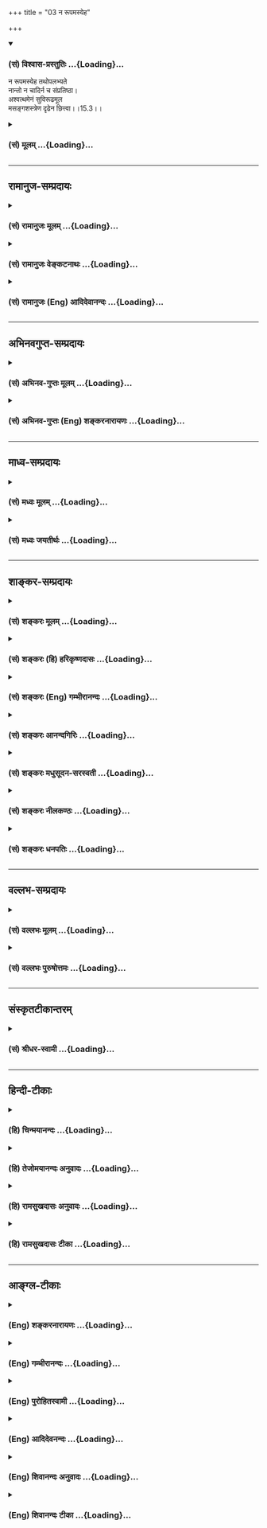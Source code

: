 +++
title = "03 न रूपमस्येह"

+++
<div class="js_include" newlevelforh1="3" title="(सं) विश्वास-प्रस्तुतिः" unfilled url="/purANam/mahAbhAratam/06-bhIShma-parva/02-bhagavad-gItA-parva/saMskRtam/vishvAsa-prastutiH/15_puruShottama-yogaH/03_na_rUpamasyeha.md">
<details open><summary><h3>(सं) विश्वास-प्रस्तुतिः ...{Loading}...</h3></summary>

न रूपमस्येह तथोपलभ्यते  
नान्तो न चादिर्न च संप्रतिष्ठा।  
अश्वत्थमेनं सुविरूढमूल  
मसङ्गशस्त्रेण दृढेन छित्त्वा।।15.3।।
</details>
</div>
<div class="js_include collapsed" newlevelforh1="3" title="(सं) मूलम्" unfilled url="/purANam/mahAbhAratam/06-bhIShma-parva/02-bhagavad-gItA-parva/saMskRtam/mUlam/15_puruShottama-yogaH/03_na_rUpamasyeha.md">
<details><summary><h3>(सं) मूलम् ...{Loading}...</h3></summary>

न रूपमस्येह तथोपलभ्यते  
नान्तो न चादिर्न च संप्रतिष्ठा।  
अश्वत्थमेनं सुविरूढमूल  
मसङ्गशस्त्रेण दृढेन छित्त्वा।।15.3।।
</details>
</div>


_________________
## रामानुज-सम्प्रदायः
<div class="js_include collapsed" newlevelforh1="3" title="(सं) रामानुजः मूलम्" unfilled url="/purANam/mahAbhAratam/06-bhIShma-parva/02-bhagavad-gItA-parva/saMskRtam/rAmAnujaH/mUlam/15_puruShottama-yogaH/03_na_rUpamasyeha.md">
<details><summary><h3>(सं) रामानुजः मूलम् ...{Loading}...</h3></summary>

।।15.3।।**अस्य** वृक्षस्य चतुर्मुखादित्वेन ऊर्ध्वमूलत्वं
तत्संतानपरम्परया मनुष्याग्रत्वेन अधःशाखत्वं मनुष्यत्वे कृतैः कर्ममिः
मूलभूतैः पुनः अपि अधः च ऊर्ध्वं च प्रसृतशाखत्वम् इति यथा इदं **रूपं**
निर्दिष्टं **न तथा,संसारिभिः** उपलभ्यते।**मनुष्यः अहं देवदत्तस्य पुत्रो
यज्ञदत्तस्य पिता तदनुरूपपरिग्रहः च इति एतावन्मात्रम् उपलभ्यते। तथा अस्य
वृक्षस्य** अन्तो **विनाशः अपि गुणमयभोगेषु असङ्गकृतः इति न उपलभ्यते तथा
अस्य गुणसङ्ग एव आदिः इति न उपलभ्यते। तस्य** प्रतिष्ठा च **अनात्मनि
आत्माभिमानरूपम् अज्ञानम् इति** न **उपलभ्यतेप्रतितिष्ठति अस्मिन् एव इति
हि अज्ञानम् एव अस्य प्रतिष्ठा।**एनम् **उक्तप्रकारं** सुविरूढमूलं
**सुष्ठु विविधं रूढमूलम्** अश्वत्थं **सम्यग्ज्ञानमूलेन** दृढेन
**गुणमयभोगासङ्गाख्येन** शस्त्रेण छित्त्वा ततः **विषयासङ्गाद् हेतोः** तत्
पदं परिमार्गितव्यम् **अन्वेषणीयाम्** यस्मिन् गता भूयः **न
निवर्तन्ते। कथम् अनादिकालप्रवृत्तो गुणमयभोगसङ्गः तन्मूलं च विपरीतज्ञानं
निवर्तते इति अत्र आह --,अज्ञानादिनिवृत्तये** तम् एव च आद्यं **कृत्स्नस्य
आदिभूतम्। मयाध्यक्षेण प्रकृतिः सूयते सचराचरम्। (गीता 9।10)अहं सर्वस्य
प्रभवो मत्तः सर्वं प्रवर्तते।। (गीता 10।8)मत्तः परतरं नान्यत्किञ्चिदस्ति
धनञ्जय। (गीता 7।7) इत्यादिषु उक्तम् आद्यं पुरुषम् एव शरणं** प्रपद्ये तम्
एव **शरणं प्रपद्येत।** यतः **यस्मात् कृत्स्नस्य स्रष्टुः इयं
गुणमयभोगसङ्ग**प्रवृत्तिः पुराणी **पुरातनी** प्रसृता। **उक्तं हि मया एव
पूर्वम् एतत् -- दैवी ह्येषा गुणमयी मम माया दुरत्यया। मामेव ये
प्रपद्यन्ते मायामेतां तरन्ति ते।। (गीता 7।14) इति। प्रपद्य इयतः
प्रवृत्तिः इति वा पाठः। तम् एव च आद्यं पुरुषं प्रपद्य शरणमुपगम्य इयतः
अज्ञाननिवृत्त्यादेःकृत्स्नस्य एतस्य साधनभूता प्रवृत्तिः पुराणी पुरातनी
प्रसृता। पुरातनानां मुमुक्षूणां प्रवृत्तिः पुराणी पुरातना हि मुमुक्षवो
माम् एव शरणम् उपगम्य निर्मुक्तबन्धाः संजाता इत्यर्थः।**

</details>
</div>
<div class="js_include collapsed" newlevelforh1="3" title="(सं) रामानुजः वेङ्कटनाथः" unfilled url="/purANam/mahAbhAratam/06-bhIShma-parva/02-bhagavad-gItA-parva/saMskRtam/rAmAnujaH/venkaTanAthaH/15_puruShottama-yogaH/03_na_rUpamasyeha.md">
<details><summary><h3>(सं) रामानुजः वेङ्कटनाथः ...{Loading}...</h3></summary>

  
  
।।15.3।। ननु सर्वप्रत्यक्षसम्मतेऽस्मिन् संसारेयस्तं वेद इति
कस्यचित्तद्वेदनेन प्रशंसनमयुक्तमित्यत्रोच्यतेन रूपमस्येति। नात्र
रूपानुपलम्भवचनस्य रूपाभावे तात्पर्यं; निर्दिष्टरूपविरोधादित्यभिप्रायेणाह
-- अस्य वृक्षस्येति। सर्वेषां संसारोपलम्भे सत्यपि प्रकृताकारेण नोपलम्भ
इति तथाशब्दाभिप्रेतं विवृणोति -- चतुर्मुखादित्वेनेत्यादिना। संसारिभिरिति
-- अपवर्गोपयुक्तज्ञानरहितैरिति भावः। संसारिष्वेव यस्तथा वेद; स
मुक्तप्राय इति वा। कूटस्थपितृपुत्रादिरूपेण लोकेऽपि मूलशाखापल्लवादिकं
दृश्यत इत्यत्राह -- मनुष्योऽहमिति। तेषां हेयस्यापि
संसारस्योपादानोपयुक्तं ज्ञानमस्ति न तु हानार्थमिति भावः। नान्तः
इत्यादावपि तथाशब्दस्यानुषङ्गमाह -- तथाऽस्येति।
समभिव्याहृतासङ्गशस्त्रच्छेद्यत्वानुगुणमन्तशब्दार्थमाहविनाश इति।
आत्यन्तिकप्रलय इहासङ्गनिष्पादितान्तशब्देन विवक्षितः तस्य च स्वरूपतः
कारणतश्चानुपलम्भः नित्यप्रलयमात्रं हि संसारिभिर्दृश्यत इत्यभिप्रायेणाह
-- गुणमयभोगेष्वसङ्गकृत इति। भोगशब्दोऽत्र भोग्यपरः।
प्रमाणसिद्धस्यान्तस्यादेः प्रतिष्ठायाश्च
स्वरूपनिषेधभ्रमव्युदासायउपलभ्यते इतिपदमनुषञ्जितम्।
गर्भादिरूपस्यावान्तरादेरुपलम्भात्प्रधानभूत आदिरिह विवक्षित इत्याह --
गुणसङ्ग एवेति। अत्र प्रतिष्ठाशब्देन परोक्तं परमात्माभिधानमयुक्तं;
निस्सङ्गानां सङ्गविषयस्य
तस्यासङ्गशस्त्रच्छेद्यवृक्षप्रतिष्ठात्वनिर्देशानौचित्यात् अत आदिभूतस्य
सङ्गस्यापि निदानं क्षेत्रादिस्थानीयमज्ञानमिह अर्थौचित्यात्प्रतिष्ठोच्यत
इत्याह -- अनात्मन्यात्माभिमानरूपमिति। एतेन सम्प्रतिष्ठा मध्यमिति
व्याख्याऽपि निरस्ता। अज्ञाने कथं प्रतिष्ठाशब्दवृत्तिः इत्यत्राह --
प्रतितिष्ठतीति। अयं भावः -- मूलस्थितिभूमिः वृक्षस्य प्रतिष्ठा कर्म च
संसारवृक्षस्य मूलत्वेनोक्तम् तच्चअविद्यासञ्चितं कर्म \[वि.पु.2।13।70\]
इति वचनादज्ञाने स्थितं; तदधीनत्वात्तदनुष्ठानस्य; ममकारस्यापि
कर्महेतोरहङ्कार एव कन्द इति स इह संसारवृक्षप्रतिष्ठेति।  
  
एनम् इति सङ्गास्पदप्रकृतिवैचित्र्यपरामर्श इत्याह -- उक्तप्रकारमिति।
सुष्ठुत्वं दृढनिरूढवासनत्वेनान्यैः छेत्तुमशक्यत्वम्। विविधत्वं
प्रायश्चित्तादिभिरेकैकस्य कर्माख्यमूलस्य च्छेदेऽप्यनादिकालं
मनोवाक्कायैर्बुद्धिपूर्वकमबुद्धिपूर्वकं च
विधिनिषेधविषयविचित्रकर्मणामनन्तप्रकारसम्भृतत्वम्। असङ्गोऽपि
कदाचित्तादात्विकव्याध्यादिक्लेशादपि भवति स तु न दृढः
अतःसम्यग्ज्ञानमूलेनेत्युक्तम्। विषयत्यागदशायामिव
आत्मान्वेषणदशायामप्यसङ्गोऽनुवर्तनीय इति ज्ञापनायततश्शब्दः। अत एवततः परम्
इति परशब्दाध्याहारेण व्याख्यान्तरमयुक्तमित्यभिप्रायेणाह -- ततो
विषयासङ्गाद्धेतोरिति। आत्मानमन्विच्छेत् \[जा.उ.6\] इत्यादिसूचनायाह --
अन्वेषणीयमिति। छन्दोनुरोधाय च्छान्दसंनिवर्तन्ति इति
परस्मैपदमित्यभिप्रायेण स्वयमात्मनेपदं प्रायुङ्क्त।

</details>
</div>
<div class="js_include collapsed" newlevelforh1="3" title="(सं) रामानुजः (Eng) आदिदेवानन्दः" unfilled url="/purANam/mahAbhAratam/06-bhIShma-parva/02-bhagavad-gItA-parva/saMskRtam/rAmAnujaH/english/AdidevAnandaH/15_puruShottama-yogaH/03_na_rUpamasyeha.md">
<details><summary><h3>(सं) रामानुजः (Eng) आदिदेवानन्दः ...{Loading}...</h3></summary>

15.3 - 15.4 The form of this tree, having its origin above, i.e., in the
four-faced Brahma and branches below in the sense that man forms the
crest through continual lineage therefrom, and also having its branches
extended above and below by actions done in the human state and forming
secondary roots - that form of the tree is not understood by people
immersed in Samsara. Only this much is perceived: 'I am a man, the son
of Devadatta, the father of Yajnadatta; I have property appropriate to
these conditions'. Likewise, it is not understood that its destruction
can be brought about by detachment from enjoyments which are based on
Gunas. Similarly it is not perceived that attachment to the Gunas alone
is the beginning of this (tree). Again, it is not perceived that the
basis of this tree is founded on ignorance which is the misconception of
self as non-self. Ignorance alone is the basis of this tree, since in it
alone the tree is fixed. This Asvattha, described above, firm-rooted,
i.e., the roots of which are firm and manifold, is to be cut off by the
strong axe of detachment, namely, detachment from the sense objects
composed of the three Gunas. This can be forged through perfect
knowledge. As one gains detachment from sense-objects, one should seek
and find out the goal from which nobody ever returns. How does this
attachment to sense-objects, which consists of the Gunas and erroneous
knowledge forming its cause, cease to exist; Sri Krsna now answers: One
should seek 'refuge (Prapadyet) in the Primal Person' alone in order to
overcome this ignorance. One should seek refuge (Prapadyeta) in Him who
is primal, namely, the beginning of all entities, as stated in the
following text: 'With Me as the Lord, the Prakrti gives birth to all
that which moves, and that which does not move' (9.10), 'I am the origin
of all; from Me proceed everything' (10.8), and 'There is nothing higher
than Me, O Arjuna' (7.7). From Me, the creator of everything, has
streamed forth this ancient activity, continuing from time immermorial,
of attachment to sense-objects consisting of Gunas. This has been
declared already by Me: 'For this divine Maya of Mine consisting of the
Gunas is hard to break through. But those who take refuge in me alone
shall pass beyond this Maya' (7.14). Or a variant of this stanza is
'prapadya iyatah pravrttih' (in place of 'prapadyet yatah pravrittih').
This gives the sense that this discipline of taking refuge in the
Supreme Person for dispelling of ignorance has continued from a distant
past. The tendencies of ancient persons seeking liberation are also
ancient. The purport is this: The ancient liberation-seekers, taking
refuge in Me alone, were released from bondage. \[This can be taken to
mean that Prapatti or taking refuge in the Lord had originated in the
Bhakti tradition of the Sri-Vaisnavites from ancient sages i.e., from
the Alvars who preceded Ramanuja by several centuries. It is not a
creation of Ramanuja\].

</details>
</div>


_________________
## अभिनवगुप्त-सम्प्रदायः
<div class="js_include collapsed" newlevelforh1="3" title="(सं) अभिनव-गुप्तः मूलम्" unfilled url="/purANam/mahAbhAratam/06-bhIShma-parva/02-bhagavad-gItA-parva/saMskRtam/abhinava-guptaH/mUlam/15_puruShottama-yogaH/03_na_rUpamasyeha.md">
<details><summary><h3>(सं) अभिनव-गुप्तः मूलम् ...{Loading}...</h3></summary>

।।15.3 -- 15.5।। न रूपमित्यादि अव्ययं तदित्यन्तम्। तं छित्त्वेति।
विशेष्ये क्रियाऽभिधीयमाना सामर्थ्यादत्र विशेषणपदमुपादत्ते दण्डी
प्रैष्याननुब्रूयात् इति विधिवत्। तेन अधोरूढानि मूलानि अस्य छिन्द्यादिति।
तत् पदं प्रशान्तम् अव्ययं पदं तदेव।

</details>
</div>
<div class="js_include collapsed" newlevelforh1="3" title="(सं) अभिनव-गुप्तः (Eng) शङ्करनारायणः" unfilled url="/purANam/mahAbhAratam/06-bhIShma-parva/02-bhagavad-gItA-parva/saMskRtam/abhinava-guptaH/english/shankaranArAyaNaH/15_puruShottama-yogaH/03_na_rUpamasyeha.md">
<details><summary><h3>(सं) अभिनव-गुप्तः (Eng) शङ्करनारायणः ...{Loading}...</h3></summary>

15.3 See Comment under 15.5

</details>
</div>


_________________
## माध्व-सम्प्रदायः
<div class="js_include collapsed" newlevelforh1="3" title="(सं) मध्वः मूलम्" unfilled url="/purANam/mahAbhAratam/06-bhIShma-parva/02-bhagavad-gItA-parva/saMskRtam/madhvaH/mUlam/15_puruShottama-yogaH/03_na_rUpamasyeha.md">
<details><summary><h3>(सं) मध्वः मूलम् ...{Loading}...</h3></summary>

।।15.3।। यथास्थितस्तथा नोपलभ्यते। अन्तादिर्विष्णुः। त्वमादिरन्तो जगतोऽस्य
मध्यम् इति भागवते। अनाद्यन्तं परं ब्रह्म न देवा नर्षयो विदुः इति च
मोक्षधर्मे। असङ्गशस्त्रेण सङ्गराहित्यसहितेन ज्ञानेन। ज्ञानासिनोपासनया
शितेन \[11।28।17\] इति भागवते। छेदश्च विमर्श एव। ततश्च तस्यैवाबन्धकं
भवति। तथा हि मूलस्थं ब्रह्म प्रतीयते। तच्चोक्तं तच्छ्रुतावेव -- विमर्शो
ह्यस्य छेदः स तन्न बध्नाति बध्नाति चान्यान् \[ \] इति।

</details>
</div>
<div class="js_include collapsed" newlevelforh1="3" title="(सं) मध्वः जयतीर्थः" unfilled url="/purANam/mahAbhAratam/06-bhIShma-parva/02-bhagavad-gItA-parva/saMskRtam/madhvaH/jayatIrthaH/15_puruShottama-yogaH/03_na_rUpamasyeha.md">
<details><summary><h3>(सं) मध्वः जयतीर्थः ...{Loading}...</h3></summary>

।।15.3।। अस्य रूपं नोपलभ्यत इत्युक्ते प्रमाणबाधः; अत उक्तम् -- **तथे**ति।
तत्सापेक्षमित्यतः पूरयति -- **यथे**ति। विकारित्वादिनेत्यर्थः। जगतो
देशकालाभ्यां परिच्छेदस्योपलभ्यमानत्वान्नान्त इत्याद्युक्तमयुक्तमित्यत आह
-- **अन्तादिरि**ति। संहर्तृत्वादेरिति शेषः। अत्र सम्मतिमाह --
**त्वमि**ति। मध्यं स्थितेः कर्ता। तस्यानुपलभ्यमानत्वे प्रमाणमाह --
**अनादी**ति। आद्यन्तरहितम्। असङ्ग एव शस्त्रमिति व्याख्यानमसदिति भावेनाह
-- **असङ्गे**ति। असङ्गः सङ्गराहित्यं तेन सहितं ज्ञानमसङ्गशस्त्रम्।
दध्योदनादिवत्। वृत्तौ साहित्यस्यान्तर्भावादप्रयोग इति,भावः। प्रतीतार्थः
कुतो न इत्यतो ज्ञानस्यैव तत्र कारणत्वोक्तेरित्याह --
**ज्ञाने**ति। छित्त्वा इत्यस्यसबीजमुद्धृत्य इति (शं.) व्याख्यानमसदिति
भावेनाह -- **छेदश्चे**ति। चस्त्वर्थः विमर्शो विवेकः।
व्याख्यानान्तरपरित्यागेनैवं व्याख्याने को हेतुः इत्यत आह --
**ततश्चे**ति। यतो विमर्श एव प्रकृत्यादेर्विश्वस्य छेदो न सर्वथोद्धारणम्।
तत एव तस्यैकस्यैवेदमबन्धकं भवतीति युज्यते। अन्यथैकेन छेदे कृते
सर्वमुक्तिः स्यादिति भावः। इतश्चायमेव छेद इत्याह -- **तथा ही**ति। अत्र
ह्यश्वत्थमेनं छित्त्वाततः परं तत्परिमार्गितव्यं \[15।4\] इति
विश्वच्छेदस्य ब्रह्मप्रतीतावुपायत्वमुच्यते। तथाहि। विश्वस्य
कार्यत्वादिना विमर्शे सति कार्यस्य कारणापेक्षत्वात्
चेतनानधिष्ठितादुपादानादुत्पत्त्यसम्भवात्परतन्त्राणां
मुख्यतोऽधिष्ठातृत्वायोगान्मूलस्थमुपादानकारणाधिष्ठातृ ब्रह्म प्रतीयते न
विश्वविनाशे। अतो योग्यतावशाद्विमर्श एव च्छेदो न विनाश इति गम्यत
इत्यर्थः। विश्वमिथ्यात्वज्ञानमेव च्छेद इति चेत्; न अस्य
मिथ्याज्ञानत्वात् श्रुतिसंवादाच्चैवमेवेत्याह -- **तच्चे**ति। तं वै
प्रपद्ये यं वै प्रपद्ये इति तच्छुतावेव अतस्तं छेदकमेव।

</details>
</div>


_________________
## शाङ्कर-सम्प्रदायः
<div class="js_include collapsed" newlevelforh1="3" title="(सं) शङ्करः मूलम्" unfilled url="/purANam/mahAbhAratam/06-bhIShma-parva/02-bhagavad-gItA-parva/saMskRtam/shankaraH/mUlam/15_puruShottama-yogaH/03_na_rUpamasyeha.md">
<details><summary><h3>(सं) शङ्करः मूलम् ...{Loading}...</h3></summary>

।।15.3।। --,न रूपम् **अस्य इह** यथा उपवर्णितं **तथा** नैव **उपलभ्यते;**
स्वप्नमरीच्युदकमायागन्धर्वनगरसमत्वात् दृष्टनष्टस्वरूपो हि स इति अत एव
**न अन्तः** न पर्यन्तः निष्ठा परसमाप्तिर्वा विद्यते। तथा **न च आदिः;**
इतः आरभ्य अयं प्रवृत्तः इति न केनचित् गम्यते। **न च संप्रतिष्ठा**
स्थितिः मध्यम् अस्य न केनचित् उपलभ्यते। **अश्वत्थम् एनं** यथोक्तं
**सुविरूढमूलं** सुष्ठु विरूढानि विरोहं गतानि सुदृढानि मूलानि यस्य तम्
एनं सुविरूढमूलम्; **असङ्गशस्त्रे**ण असङ्गः पुत्रवित्तलोकैषणादिभ्यः
व्युत्थानं तेन असङ्गशस्त्रेण **दृढेन** परमात्माभिमुख्यनिश्चयदृढीकृतेन
पुनः पुनः विवेकाभ्यासाश्मनिशितेन **च्छित्वा** संसारवृक्षं सबीजम्
उद्धृत्य।।

</details>
</div>
<div class="js_include collapsed" newlevelforh1="3" title="(सं) शङ्करः (हि) हरिकृष्णदासः" unfilled url="/purANam/mahAbhAratam/06-bhIShma-parva/02-bhagavad-gItA-parva/saMskRtam/shankaraH/hindI/harikRShNadAsaH/15_puruShottama-yogaH/03_na_rUpamasyeha.md">
<details><summary><h3>(सं) शङ्करः (हि) हरिकृष्णदासः ...{Loading}...</h3></summary>

।।15.3।। यह जो वर्णन किया हुआ संसारवृक्ष है --, इसका स्वरूप जैसा यहाँ
वर्णन किया गया है; वैसा उपलब्ध नहीं होता क्योंकि यह स्वप्नकी वस्तु;
मृगतृष्णाके जल और मायारचित गन्धर्वनगरके समान होनेसे; देखतेदेखते नष्ट
होनेवाला है। इसी कारण इसका अन्त अर्थात् अन्तिमावस्थाअवसान या समाप्ति भी
नहीं है। तथा इसका आदि भी नहीं है; अर्थात् यहाँसे आरम्भ होकर यह संसार चला
है; ऐसा किसीसे नहीं जाना जा सकता और इसकी संप्रतिष्ठास्थिति भी नहीं है
यानी आदि और अन्तके बीचकी अवस्था भी किसीको उपलब्ध नहीं होती। इस उपर्युक्त
सुविरूढमूल यानी जिसकी मूलें -- जड़ें अत्यन्त दृढ़ हो गयी हैं -- भली
प्रकार संगठित हो चुकी हैं; ऐसे संसाररूप अश्वत्थको; असङ्गशस्त्रसे छेदन
करके यानी पुत्रैषणा; वित्तैषणा और लोकैषणादिसे उपराम हो जाना ही असङ्ग है;
ऐसे असङ्गशस्त्रसे जो कि परमात्माके सम्मुख होनारूप निश्चयसे दृढ़ किया हुआ
है और बारंबार विवेकाभ्यासरूप पत्थरपर घिसकर पैना किया हुआ है; इस
संसारवृक्षको बीजसहित उखाड़कर।

</details>
</div>
<div class="js_include collapsed" newlevelforh1="3" title="(सं) शङ्करः (Eng) गम्भीरानन्दः" unfilled url="/purANam/mahAbhAratam/06-bhIShma-parva/02-bhagavad-gItA-parva/saMskRtam/shankaraH/english/gambhIrAnandaH/15_puruShottama-yogaH/03_na_rUpamasyeha.md">
<details><summary><h3>(सं) शङ्करः (Eng) गम्भीरानन्दः ...{Loading}...</h3></summary>

15.3 But, asya, its-of this Tree of the World which has been described;
rupam, form, as it has been presented; na, is not at all; upalabhyate,
perceived; iha, here; tatha, in that way. For, being like a dream, water
in a mirage, jugglery, an imaginary city seen in the sky, it is by
nature destroyed no sooner than it is seen. Therefore, na, there exists
neither; its antah, end, limit, termination; so also, neither; its
beginning. It is not comprehended by anyone that it comes into existence
beginning from any definite point. Its sampratistha, continuance, the
middle state, too, is not perceived by anyone. Chittva, after felling,
uprooting, together with its seeds; enam, this, above described;
asvattham, Peepul, the Tree of the World; suvirudha-mulam, whose roots
(mula) are well (su) developed (virudham); drdhena, with the
strong-hardened by a resolute mind directed towards the supreme Self,
and sharpened on the stone of repeated practice of discrimination;
asanga-sastrena, sword of detachment-detachment means turn ing away from
the desire for progeny, wealth and the worlds; with that sword of
detachment-.

</details>
</div>
<div class="js_include collapsed" newlevelforh1="3" title="(सं) शङ्करः आनन्दगिरिः" unfilled url="/purANam/mahAbhAratam/06-bhIShma-parva/02-bhagavad-gItA-parva/saMskRtam/shankaraH/AnandagiriH/15_puruShottama-yogaH/03_na_rUpamasyeha.md">
<details><summary><h3>(सं) शङ्करः आनन्दगिरिः ...{Loading}...</h3></summary>

।।15.3।। पुनःपुना रागादीना प्रवृत्तत्वेनानादित्वान्न संसारवृक्षः
स्वयमुच्छिद्यते न चोच्छेत्तुं शक्यते केनापीत्याशङ्क्याह --
**यस्त्विति।** यथा पूर्वं वर्णितं यथा च लोके प्रसिद्धं तथास्य रूपमिह
शास्त्रादनुमीयते तथाचास्य ज्ञानापनोद्यत्वं युक्तमित्याह -- **यथेति।**
तस्याप्रमितत्वे हेतुमाह -- **स्वप्नेति।** तस्य स्वप्नादिसमत्वे
दृष्टनष्टस्वरूपत्वं हेतुं करोति -- **दृष्टेति।** इत्यमेयतेति शेषः।
तमेवामेयत्वं हेतुं कृत्वावसानमपि तस्य न भातीत्याह -- **अत एवेति।**
ज्ञानं विना भ्रान्तिवासनाकर्मणामन्योन्यनिमित्तत्वान्नावसानमस्तीत्यर्थः।
इदंप्रथमत्वमपि नास्य परिच्छेत्तुं शक्यमित्याह -- **तथेति।**
आद्यन्तवन्मध्यमपि नास्य प्रामाणिकमित्याह -- **मध्यमिति।**
संसारवृक्षस्याश्वत्थशब्दितस्य क्षणभङ्गुरस्य
स्वयमेवोच्छेदसंभवात्तदुच्छेदार्थं न प्रयतितव्यमित्याशङ्क्याह --
**अश्वत्थमिति।** व्युत्थानं वैराग्यपूर्वकं पारिव्राज्यम्। दृढीकृतत्वमेव
विवेकपूर्वकत्वेन स्फुटयति -- **पुनःपुनरिति।**

</details>
</div>
<div class="js_include collapsed" newlevelforh1="3" title="(सं) शङ्करः मधुसूदन-सरस्वती" unfilled url="/purANam/mahAbhAratam/06-bhIShma-parva/02-bhagavad-gItA-parva/saMskRtam/shankaraH/madhusUdana-sarasvatI/15_puruShottama-yogaH/03_na_rUpamasyeha.md">
<details><summary><h3>(सं) शङ्करः मधुसूदन-सरस्वती ...{Loading}...</h3></summary>

।।15.3।। न रूपमिति। यस्त्वयं संसारवृक्षो वर्णित इह संसारे स्थितैः
प्राणिभिरस्य संसारवृक्षस्य यथावर्णितमूर्ध्वमूलत्वादि तथा तेन प्रकारेण
रूपं नोपलभ्यते स्वप्नमरीच्युदकमायागन्धर्वनगरवन्मृषात्वेन
दृष्टनष्टस्वरूपत्वात्तस्य। अतएव तस्यान्तोऽवसानं नोपलभ्यते एतावता कालेन
समाप्तिं गमिष्यतीत्यपर्यन्तत्वात्। न चास्यादिरुपलभ्यते इत आरभ्य प्रवृत्त
इत्यनादित्वात्। नच संप्रतिष्ठा स्थितिर्मध्यस्योपलभ्यते
आद्यन्तप्रतियोगिकत्वात्तस्य। यस्मादेवंभूतोऽयं संसारवृक्षो दुरुच्छेदः
सर्वानर्थकरश्च तस्मादनाद्यज्ञानेन सुविरूढमूलमत्यन्तबद्धमूलं
प्रागुक्तमश्वत्थमेनमसङ्गशस्त्रेण सङ्गः स्पृहा असङ्गः सङ्गविरोधि वैराग्यं
पुत्रवित्तलोकैषणात्यागरूपं तदेव शस्त्रं रागद्वेषमयसंसारविरोधित्वात्
तेनासङ्गशस्त्रेण दृढेन परमात्माज्ञानौत्सुक्यदृढीकृतेन पुनः
पुनर्विवेकाभ्यासनिशितेन छित्त्वा समूलमुद्धृत्य वैराग्यशमदमादिसंपत्त्या
सर्वकर्मसंन्यासं कृत्वेत्येतत्।

</details>
</div>
<div class="js_include collapsed" newlevelforh1="3" title="(सं) शङ्करः नीलकण्ठः" unfilled url="/purANam/mahAbhAratam/06-bhIShma-parva/02-bhagavad-gItA-parva/saMskRtam/shankaraH/nIlakaNThaH/15_puruShottama-yogaH/03_na_rUpamasyeha.md">
<details><summary><h3>(सं) शङ्करः नीलकण्ठः ...{Loading}...</h3></summary>

।।15.3।। ननु श्वोऽपि स्थातुमनर्हश्चाव्ययश्चेत्युक्ते
प्रतिक्षणविनाशिविज्ञानसंतानरूपो वा व्रीह्यादिवत्प्रवाहनित्यो वायं
संसारस्तर्हि दुरुच्छेद्यो वासनानां कर्मणां च
बीजाङ्कुरवदन्योन्यजन्महेतुत्वस्यावर्जनीयत्वादित्याशङ्क्य
सत्त्वासत्त्वाभ्यामनिर्वचनीयोऽयमित्येवं पक्षमाश्रित्य परिहरति -- **न
रूपमिति।** रज्जूरगस्येवास्य रूपं सम्यग्दृशा वीक्ष्यमाणं सन्नोपलभ्यते। इह
जीवत्येव देहे। यथा पूर्वमज्ञानदशायां तथा नोपलभ्यते ज्ञानदशायाम्। तेनास्य
मृषात्वमनुभवैकवेद्यमित्युक्तम्। एतेनानुपलभ्यरूपत्ववचनेन स्वप्रकाशानां
विज्ञानानां रूपवतां बीजादीनां च सादृश्यस्य व्यावृत्तिः। तर्हि
शशविषाणवत्तुच्छ एवायं स्यादित्यत आह -- **नान्तो न चादिरिति।** उपादानस्य
मूलाज्ञानस्याद्यन्तशून्यत्वादयमप्याद्यन्तशून्य इत्यर्थः। तर्हि
आत्मवदपरिहार्यः स्यादित्याशङ्क्याह -- **न च संप्रतिष्ठा।** अस्य
प्रतिष्ठाख्यं लयस्थानं वृक्षस्य भूमिरिव नास्ति। न चायं ब्रह्मणो विकारो
येन तत्रैव लीयेत। न चेष्टापत्तिः ब्रह्मणः कौटस्थ्यभङ्गापत्तेः। किं तर्हि
तुच्छमज्ञानमस्योपादानं तस्मिंश्च ज्ञानेन विनष्टे समूलस्यास्योच्छेदो
भवति। अज्ञानस्य च तुच्छत्वंतुच्छ्येनाभ्वपिहितं यदासीत् इत्यादिश्रुत्या।
तत्कार्यस्य रज्जूरगादेः प्रलये तदनुपलम्भस्यानुभवेन च सिद्धम्। तस्मादस्य
प्रतिष्ठा नोपलभ्यत इति युक्तमेवोक्तम्। तमेनमश्वत्थं वासनानां दार्ढ्यात्
सुविरूढमूलं दृढतरमूलमपि असङ्गशस्त्रेण सङ्गो  
  
देहादितादात्म्यबुद्धिस्तद्वर्जनमसङ्गः स एव शस्त्रं तेन दृढेन परिपक्वेन
छित्त्वा। ततः पदं तत्परिमार्गितव्यमित्युत्तरेणान्वयः। यद्यपि
स्थूलसूक्ष्मयोः संसारयोरसङ्गः सुषुप्तौ स्वयमेव जायते तेन
तन्मूलवासनाभिरप्यात्मनोऽसङ्गोऽनुमीयते तथापि वासनामूलस्याज्ञानस्य
ज्ञानेनानुच्छेदान्नासङ्गधीर्दृढा भवति तस्मान्निर्विकल्पसमाध्यभ्यासेन
कारणशरीरस्याप्यसङ्गः साध्यः। तेन चासङ्गशस्त्रेणास्य छेदो मूलोच्छेदो
लवणोदकवद्रज्जूरगवद्वा प्रविलापनरूपः कर्तव्यः। न तु साङ्ख्यानामिव स्वरूपेण
सतः परिवर्जनमात्रम्।

</details>
</div>
<div class="js_include collapsed" newlevelforh1="3" title="(सं) शङ्करः धनपतिः" unfilled url="/purANam/mahAbhAratam/06-bhIShma-parva/02-bhagavad-gItA-parva/saMskRtam/shankaraH/dhanapatiH/15_puruShottama-yogaH/03_na_rUpamasyeha.md">
<details><summary><h3>(सं) शङ्करः धनपतिः ...{Loading}...</h3></summary>

।।15.3।। को अद्धा वेद क इह प्रवोचत्कृत आजाता कुत इयं विसृष्टिः।
अर्वाग्देवा अस्य विसर्जनेनाथा को वेद यत आबभूव इत्यादिश्रुतिबोधितं
संसारस्यानिर्वचनीयत्वं वदन्नास्य ज्ञानायोद्यतत्वं युक्तमपितुच्छेदायेति
बोधयति -- नेति। अस्य वर्णितस्य संसारवृक्षस्य रुपमिह शास्त्रे यथा र्णितं
तथा नैवोपलभ्यते। इह संसारे स्थितैः प्राणिभिरुधर्वमूलत्वादि यथा वर्णितं
तथा नोपलभ्यत इति वा। दृष्टनष्टस्वरुपत्वेन
स्वप्नमरीच्युदकमायागन्धर्वनगररज्जूरगशुक्तिरुप्यद्विजन्द्रसमत्वात्। एवंच
यथा सत्त्वा सत्त्वाभ्यामनिर्वाच्यत्वात्स्वप्नादिकममेयं तथायं संसारोऽपीति
भावः। अमेयत्वादेवास्य संसारस्यान्तः कदायं समाप्यत इति
परिसमाप्तिर्नोपलभ्यते ज्ञानं विनाऽनन्तत्वात्। तथेत आरभ्यायं प्रवृत्त
इत्यादिरस्य न चोपलभ्यते कैश्चिन्न गम्यते अनादित्वात्। नच संप्रतिष्ठा
संस्थितिः। मध्यमस्य केनचिदुपलभ्यते। आद्यन्तज्ञानाधीनत्वादस्य तस्मादेनं
यथोक्तमश्वत्थं संसारवृक्षं सर्वानर्थकरं सुष्टु विरुढानि विरोहं गतानि
सुदृढानि मूलान्यविद्याकामकर्मवासनारुपाणि यस्य ते
सुविरुढमूलत्वाद्दुरुच्छेदमसङ्गशस्त्रेण सङ्गस्य पुत्रवित्तलोकैषणादिरुपस्य
परित्यागोऽसङ्गः स एव शस्त्रं संसारवृक्षच्छेदनसाधनं तेन दृढेन
परमात्माभिमुख्यनिश्चयदृढीकृतेन पुनः पुनर्निवेकाब्यासशिलापादिततैक्ष्ण्येन
छित्त्वा संसारवृक्षं समलमुत्कृत्य ततः पदं तत्परिमार्गितव्यमन्विष्य
ज्ञातव्यमित्यर्थः। सोऽन्वेष्टव्यः स विजिज्ञासितव्यः इति श्रुतेः। किं
तदिति तत्राह। यस्मिन्पदे परमं पदं तत्परिमार्गितव्यमन्विष्य
ज्ञातव्यमित्यर्थः। सोऽन्वेष्टव्यः स विजज्ञासितव्यः इति श्रुतेः। किं तदिति
तत्राह। यस्मिन्पदे गताः प्रविष्टा भूयः पुनर्न निवर्तन्ते संसाराय
नावर्तन्तेन स पुनरावर्तते न स पुनरावर्तते इति श्रुतेः। तत्कथं
परिमार्गितव्यमित्याकाङ्क्षायामाह -- तमिति। यः यच्छब्देनोक्तस्तमेवादौ
भवमाद्यं पुरुषं पूर्णं प्रपद्ये शरणं कतोस्मीत्येवं तच्छरणतया
परिमार्गितव्यमित्यर्थः। तथाच श्रुतिःयो ब्रह्माणं विदधाति पूर्वं यो वै
वेदांश्च प्रहिणोति तस्मै। तं ह देवमात्मबुद्धिप्रकाशं मुमुक्षुर्वै शरणमहं
प्रपद्ये। परीत्य भूतानि परीत्य लोकान्परीत्य सर्वाः प्रदिशो दिशश्च।
उपस्थाय प्रतमजामृतस्यात्मनात्मानभिसंविवेष इत्याद्या। सर्वे;
भूतेष्वहमस्मि सर्वाणि भूतानि च मयि सन्तीति परिज्ञाय। एवमग्रेऽपि प्रथमजां
वाचं ऋतस्य श्रीविष्णोरात्मानं स्वरुपमभिसंविवेश आश्रितवानित्यर्थः। कोऽसौ
पुरुष इति तत्राह। यतो यस्मान्मायामयस्य संसारवृक्षस्य प्रवृत्तिः प्रसृता
निःसृता ऐन्द्रजालिकादिव मायामयवृक्षप्रवृत्तिः। इतआरभ्य प्रवृत्ता इति तु
वक्तुं न शक्यत इत्याशयेनाह। पुराणी चिरंतनी। यत्तु संसारिणां
मोक्षप्रवृत्तिसिद्धये स्वयमसंसार्यपि भगवान्साक्षात्कर्तव्यं प्राप्यं
चाविद्यातीतमात्मानं स्वस्यापि प्राप्यस्थानत्वेनाऽऽकारेण प्रकटयति
तमेवेति। यतः यत्र अपुराणी नूतनेति तन्नोषादेयम्। मत्तः परतरं
नान्यत्किंचिदस्ति धनंजय। ब्राह्मणो हि प्रतिष्ठाहं -- शाश्वतस्यामृतस्य
च। नान्तो न चादिः इत्यादिभगवद्वचनाननुरुपत्वात्।

</details>
</div>


_________________
## वल्लभ-सम्प्रदायः
<div class="js_include collapsed" newlevelforh1="3" title="(सं) वल्लभः मूलम्" unfilled url="/purANam/mahAbhAratam/06-bhIShma-parva/02-bhagavad-gItA-parva/saMskRtam/vallabhaH/mUlam/15_puruShottama-yogaH/03_na_rUpamasyeha.md">
<details><summary><h3>(सं) वल्लभः मूलम् ...{Loading}...</h3></summary>

।।15.3।। किञ्च न रूपमिति। इह मायामोहितैर्वादिभिरस्य स्वरूपं याथात्म्यं
तथा वेदोक्तप्रकारेण नोपलभ्यतेमायामात्रं तु
कात्स्न्र्येनानभिव्यक्तस्वरूपत्वात्। \[ब्र.सू.3।2।3\] किञ्च नान्तो
निर्णयो न चादिः न च सम्प्रतिष्ठाऽपि। तेनासम्प्रतिष्ठमसत्यं
स्वाज्ञानकल्पितं जगदुच्यते। वक्ष्यति च मायावादिनामासुराणां
लक्षणेअसत्यमप्रतिष्ठं ते जगदाहुरनीश्वरम् \[16।8\] इति। ततो नेदं
जगदसत्यं; किन्त्वेतदुपर्यावरणभूतं जीवकल्पितं
सुवर्णजलवत्कार्यभूतसंसाराख्यं दुष्टांशमेनमभिन्नतया हंसोक्तितः
प्रतीयमानम् अतएव सुतरां विरूढानि मूलानि,जीवकल्पितानि वासनामयानि
दोषरूपाणि यत्र तमसङ्गशस्त्रेण दृढवैराग्यरूपेणाभजनीयतया सक्त्यभावेन
छित्वा पृथक्कृत्य ततःपदमात्मरूपं भगवद्धामभूतमक्षरं ब्रह्म
परिमार्गितव्यमित्यन्तरेणान्वयः। न चेह जीवकृतो जगदुच्छेद एव यथा श्रुतो
वाच्योऽपि शिष्टत्वनिरूपणादिति वाच्यम्; उच्छेदिते दण्डे दण्डी पुरुषो
नेतिवदविरोधात्।

</details>
</div>
<div class="js_include collapsed" newlevelforh1="3" title="(सं) वल्लभः पुरुषोत्तमः" unfilled url="/purANam/mahAbhAratam/06-bhIShma-parva/02-bhagavad-gItA-parva/saMskRtam/vallabhaH/puruShottamaH/15_puruShottama-yogaH/03_na_rUpamasyeha.md">
<details><summary><h3>(सं) वल्लभः पुरुषोत्तमः ...{Loading}...</h3></summary>

  
  
।।15.3।। ननु कथं तैः सृष्टिः इत्यत आह -- न रूपमिति। इहाऽस्मिन् लौकिके
संसारे कर्मासक्तानामस्य तच्छाखारूपत्वे सत्यपि तथाऽलौकिकक्रीडात्मकं रूपं
न लभ्यते। न च अन्तः; क्रीडात्मकेन नित्यत्वात्। न च आदिः;
पुरुषोत्तममूलकत्वेनाऽनादित्वात्। न च पुनः सम्प्रतिष्ठा स्थितिः
तस्माल्लौकिकसंसारात्मकवृक्षं छित्त्वा पुनरलौकिकान्वेषणं कार्यमित्याह --
अश्वत्थमिति। एनं परिदृश्यमानं लौकिकमश्वत्थं नश्वरं सुविरूढमूलं दृढं;
दृढेन निश्चयात्मकेन असङ्गशस्त्रेण
एतन्मध्यपातिदुष्टविषयादिदोषपर्यालोचनसङ्गाभावात्मकेन शस्त्रेणैतच्छेदपटुना
च्छित्त्वा भिन्नं कृत्वा।  
  

</details>
</div>


_________________
## संस्कृतटीकान्तरम्
<div class="js_include collapsed" newlevelforh1="3" title="(सं) श्रीधर-स्वामी" unfilled url="/purANam/mahAbhAratam/06-bhIShma-parva/02-bhagavad-gItA-parva/saMskRtam/shrIdhara-svAmI/15_puruShottama-yogaH/03_na_rUpamasyeha.md">
<details><summary><h3>(सं) श्रीधर-स्वामी ...{Loading}...</h3></summary>

।।15.3।। किंच **-- न रूपमस्येति।** इह संसारे स्थितैः प्राणिभिरस्य
संसारवृक्षस्य तथोर्ध्वमूलत्वादिप्रकारेण रूपं नोपलभ्यते। न चान्तोऽवसानं;
अपर्यन्तत्वात्। न चादिरनादित्वात्। नच संप्रतिष्ठा स्थितिः कथं तिष्ठतीति
न चोपलभ्यते। यस्मादेवंभूतोऽयं संसारवृक्षो दुरुच्छेद्योऽनर्थकरश्च
तस्मादेनं दृढेन वैराग्येण शस्त्रेण छित्त्वा तत्त्वज्ञाने यतेतेत्याह --
अश्वत्थमेनमिति सार्धेन। एनमश्वत्थं सुविरूढमूलमत्यन्तं बद्धमूलं
सन्तमसङ्गः सङ्गराहित्यं अहंममतात्यागस्तेन दृढेन शस्त्रेण सम्यग्विचारेण
छित्त्वा पृथक्कृत्य।

</details>
</div>


_________________
## हिन्दी-टीकाः
<div class="js_include collapsed" newlevelforh1="3" title="(हि) चिन्मयानन्दः" unfilled url="/purANam/mahAbhAratam/06-bhIShma-parva/02-bhagavad-gItA-parva/hindI/chinmayAnandaH/15_puruShottama-yogaH/03_na_rUpamasyeha.md">
<details><summary><h3>(हि) चिन्मयानन्दः ...{Loading}...</h3></summary>

।।15.3।। See Commentary under 15.4

</details>
</div>
<div class="js_include collapsed" newlevelforh1="3" title="(हि) तेजोमयानन्दः अनुवादः" unfilled url="/purANam/mahAbhAratam/06-bhIShma-parva/02-bhagavad-gItA-parva/hindI/tejomayAnandaH/anuvAdaH/15_puruShottama-yogaH/03_na_rUpamasyeha.md">
<details><summary><h3>(हि) तेजोमयानन्दः अनुवादः ...{Loading}...</h3></summary>

।।15.3।। इस (संसार वृक्ष) का स्वरूप जैसा कहा गया है वैसा यहाँ उपलब्ध
नहीं होता है, क्योंकि इसका न आदि है और न अंत और न प्रतिष्ठा ही है। इस
अति दृढ़ मूल वाले अश्वत्थ वृक्ष को दृढ़ असङ्ग शस्त्र से काटकर ...৷৷৷৷।।

</details>
</div>
<div class="js_include collapsed" newlevelforh1="3" title="(हि) रामसुखदासः अनुवादः" unfilled url="/purANam/mahAbhAratam/06-bhIShma-parva/02-bhagavad-gItA-parva/hindI/rAmasukhadAsaH/anuvAdaH/15_puruShottama-yogaH/03_na_rUpamasyeha.md">
<details><summary><h3>(हि) रामसुखदासः अनुवादः ...{Loading}...</h3></summary>

।।15.3।। इस संसारवृक्षका जैसा रूप देखनेमें आता है, वैसा यहाँ (विचार
करनेपर) मिलता नहीं; क्योंकि इसका न तो आदि है, न अन्त है और न स्थिति ही
है। इसलिये इस दृढ़ मूलोंवाले संसाररूप अश्वत्थवृक्षको दृढ़ असङ्गतारूप
शस्त्रके द्वारा काटकर --

</details>
</div>
<div class="js_include collapsed" newlevelforh1="3" title="(हि) रामसुखदासः टीका" unfilled url="/purANam/mahAbhAratam/06-bhIShma-parva/02-bhagavad-gItA-parva/hindI/rAmasukhadAsaH/TIkA/15_puruShottama-yogaH/03_na_rUpamasyeha.md">
<details><summary><h3>(हि) रामसुखदासः टीका ...{Loading}...</h3></summary>

।।15.3।।***व्याख्या --***  **न रूपमस्येह तथोपलभ्यते --** इसी अध्यायके
पहले श्लोकमें संसारवृक्षके विषयमें कहा गया है कि लोग इसको अव्यय
(अविनाशी) कहते हैं और शास्त्रोंमें भी वर्णन आता है कि सकामअनुष्ठान
करनेसे लोकपरलोकमें विशाल भोग प्राप्त होते हैं। ऐसी बातें सुनकर मनुष्यलोक
तथा स्वर्गलोकमें सुख; रमणीयता और स्थायीपन मालूम देता है। इसी कारण
अज्ञानी मनुष्य काम और भोगके परायण होते हैं और इससे बढ़कर कोई सुख नहीं है
-- ऐसा उनका निश्चय हो जाता है (गीता 2। 42 16। 11)। जबतक संसारसे
तादात्म्य; ममता और कामनाका सम्बन्ध है; तबतक ऐसा ही प्रतीत होता है।
परन्तु भगवान् कहते हैं कि विवेकवती बुद्धिसे संसारसे अलग होकर अर्थात्
संसारसे सम्बन्धविच्छेद करके देखनेसे उसका जैसा रूप हमने अभी मान रखा है;
वैसा उपलब्ध नहीं होता अर्थात् यह नाशवान् और दुःखरूप प्रतीत होता
है।**नान्तो न चादिर्न च सम्प्रतिष्ठा --** किसी वस्तुके आदि; मध्य और
अन्तका ज्ञान दो तरहका होता है -- देशकृत और कालकृत। इस संसारका कहाँसे
आरम्भ है; कहाँ मध्य है और कहाँ इसका अन्त होता है -- इस प्रकारसे संसारके
देशकृत आदि; मध्य; अन्तका पता नहीं और कबसे इसका आरम्भ हुआ है; कबतक यह
रहेगा और कब इसका अन्त होगा -- इस प्रकारसे संसारके कालकृत आदि; मध्य;
अन्तका भी पता नहीं। मनुष्य किसी विशाल प्रदर्शनीमें तरहतरहकी वस्तुओंको
देखकर मुग्ध हुआ घूमता रहे; तो वह उस प्रदर्शनीका आदिअन्त नहीं जान सकता।
उस प्रदर्शनीसे बाहर निकलनेपर ही वह उसके आदिअन्तको जान सकता है। इसी तरह
संसारसे सम्बन्ध मानकर भोगोंकी तरफ वृत्ति रखते हुए इस संसारका आदिअन्त कभी
जाननेमें नहीं आ सकता। मनुष्यके पास संसारके आदिअन्तका पता लगानेके लिये जो
साधन (इन्द्रियाँ; मन और बुद्धि) हैं; वे सब संसारके ही अंश हैं। यह नियम
है कि कार्य अपने कारणमें विलीन तो हो सकता है; पर उसको जान नहीं सकता।
जैसे मिट्टीका घड़ा पृथ्वीको अपने भीतर नहीं ला सकता; ऐसे ही व्यष्टि
इन्द्रियाँमनबुद्धि समष्टि,संसार और उसके कार्यको अपनी जानकारीमें नहीं ला
सकते। अतः संसारसे (मन; बुद्धि; इन्द्रियोंसे भी) अलग होनेपर संसारका
स्वरूप (स्वयंके द्वारा) ठीकठीक जाना जा सकता है। वास्तवमें संसारकी
स्वतन्त्र सत्ता (स्थिति) है ही नहीं। केवल उत्पत्ति और विनाशका क्रममात्र
है। संसारका यह उत्पत्तिविनाशका प्रवाह ही स्थितिरूपसे प्रतीत होता है।
वास्तवमें देखा जाय तो उत्पत्ति भी नही है; केवल नाशहीनाश है। जिसका स्वरूप
एक क्षण भी स्थायी न रहता हो; ऐसे संसारकी प्रतिष्ठा (स्थिति) कैसी संसारसे
अपना माना हुआ सम्बन्ध छोड़ते ही उसका अपने लिये अन्त हो जाता है और अपने
वास्तविक स्वरूप अथवा परमात्मामें स्थिति हो जाती है।  
  
**विशेष बात**  
  
इस संसारके आदि; मध्य और अन्तका पता आजतक कोई वैज्ञानिक नहीं लगा सका और न
ही लगा सकता है। संसारसे सम्बन्ध रखते हुए अथवा सांसारिक भोगोंको भोगते हुए
संसारके आदि; मध्य और अन्तको ढूँढ़ना चाहें; तो कोल्हूके बैलकी तरह उम्रभर
रहनेपर भी कुछ हाथ आनेका नहीं। वास्तवमें इस संसारके आदि; मध्य और अन्तका
पता लगानेकी जरूरत भी नहीं है। जरूरत संसारसे अपने माने हुए सम्बन्धका
विच्छेद करनेकी ही है। संसार अनादिसान्त है या अनादिअनन्त है अथवा
प्रतीतिमात्र है; इत्यादि विषयोंपर दार्शनिकोंमें अनेक मतभेद हैं परन्तु
संसारके साथ हमारा सम्बन्ध असत् है; जिसका विच्छेद करना आवश्यक है -- इस
विषयपर सभी दार्शनिक एकमत हैं। संसारसे सम्बन्धविच्छेद करनेका सुगम उपाय है
-- संसारसे प्राप्त (मन; बुद्धि; इन्द्रियाँ; शरीर; धन; सम्पत्ति आदि)
सम्पूर्ण सामग्रीको अपनी और अपने लिये न मानते हुए उसको संसारकी ही सेवामें
लगा देना। सांसारिक स्त्री; पुत्र; मान; बड़ाई; धन; सम्पत्ति; आयु; नीरोगता
आदि कितने ही प्राप्त हो जायँ यहाँतक कि संसारके समस्त भोग एक ही मनुष्यको
मिल जायँ; तो भी उनसे मनुष्यको तृप्ति नहीं हो सकती क्योंकि जीव स्वयं
अविनाशी है और सांसारिक भोग नाशवान् हैं। नाशवान्से अविनाशी कैसे तृप्त हो
सकता है**अश्वत्थमेनं सुविरूढमूलम् --** संसारको **सुविरूढमूलम्** कहनेका
तात्पर्य यह है कि तादात्म्य; ममता और कामनाके कारण यह संसार
(प्रतिष्ठारहित होनेपर भी) दृढ़ मूलोंवाला प्रतीत हो रहा है।  
  
व्यक्ति; पदार्थ; क्रिया आदिमें राग; ममता होनेसे सांसारिक बन्धन
अधिकसेअधिक दृढ़ होता चला जाता है। जिन पदार्थों; व्यक्तियोंमें राग;
ममताका घनिष्ठ सम्बन्ध हो जाता है; उनको मनुष्य अपना स्वरूप ही मानने लग
जाता है। जैसे; धनमें ममता होनेसे उसकी प्राप्तिमें मनुष्यको बड़ी
प्रसन्नता होती है और मैं बड़ा धनवान् हूँ -- ऐसा अभिमान हो जाता है। धनके
नाशसे वह अपना नाश मानने लग जाता है। लोभ बढ़नेसे धनकी प्राप्तिके लिये वह
अन्याय; पाप आदि न करनेलायक काम भी कर बैठता है। फिर इतना लोभ बढ़ जाता है
कि उसके भीतर यह दृढ़ निश्चय हो जाता है कि झूठ; कपट; बेईमानी आदिके बिना
धन कमाया ही नहीं जा सकता। उसे यह विचार ही नहीं होता कि पापसे धन कमाकर
मैं यहाँ कितने दिन ठहरूँगा पापसे कमाया धन तो शरीरके साथ यहीँ छूट जायगा
किंतु धनके लिये किये झूठ; कपट; बेईमानी; चोरी आदि पाप तो मेरे साथ जायँगे
**(टिप्पणी प₀ 748)**; जिससे परलोकमें मेरी कितनी दुर्गति होगी आदि। इतना
ही नहीं; वह दूसरोंको भी प्रेरणा करने लग जाता है कि धन कमानेके लिये पाप
करनेमें कोई खराबी नहीं यह तो व्यापार है; इसमें झूठ बोलना; ठगना आदि सब
उचित है इत्यादि। इस दुर्भावका होना ही तादात्म्य; ममता और कामनारूप
मूलोंका दृढ़ होना है। इस प्रकारके दूषित भावोंके दृढ़मूल होनेसे मनुष्य
वैसा ही बन जाता है (गीता 17। 3)। ये तादात्म्य; ममता और कामनारूप मूल
अन्तःकरणमें इतनी दृढ़तासे जमे हुए हैं कि पढ़ने; सुनने तथा विचारविवेचन
करनेपर भी सर्वथा नष्ट नहीं होते। साधक प्रायः कहा करते हैं कि
सत्सङ्गचर्चा सुनते समय तो इन दोषोंके त्यागकी बात अच्छी और सुगम लगती है
परन्तु व्यवहारमें आनेपर ऐसा होता नहीं। इनको छोड़ना तो चाहते हैं; पर ये
छूटते नहीं। इन दोषोंके न छूटनेमें खास कारण है -- सांसारिक सुख लेनेकी
इच्छा। साधकसे भूल यह होती है कि वह सांसारिक सुख भी लेना चाहता है और साथ
ही दोषोंसे भी बचना चाहता है। जैसे लोभी व्यक्ति विषयुक्त लड्डुओंकी
मिठासको भी लेना चाहे और साथ ही विषसे भी बचना चाहे ऐसा कभी सम्भव नहीं है।
संसारसे कभी किञ्चिन्मात्र भी सुखकी आशा न रखनेपर इसका दृढ़मूल स्वतः नष्ट
हो जाता है। दूसरी बात यह है कि तादात्म्य; ममता और कामनाका मिटना बहुत कठिन
है -- साधककी यह मान्यता ही इन दोषोंको मिटने नहीं देती। वास्तवमें तो ये
स्वतः मिट रहे हैं। किसी भी मनुष्यमें ये दोष सदा नहीं रहते उत्पन्न और
नष्ट होते रहते हैं किंतु अपनी मान्यताके कारण ये स्थायी दीखते हैं। अतः
साधकको चाहिये कि वह इन दोषोंके मिटनेको कभी कठिन न माने।  
  
**असङ्गशस्त्रेण दृढेन छित्त्वा --** भगवान् कहते हैं कि यद्यपि इस
संसारवृक्षके अवान्तर मूल बहुत दृढ़ हैं; फिर भी इनको दृढ़ असङ्गतारूप
शस्त्रके द्वारा काटा जा सकता है। किसी भी स्थान; व्यक्ति; वस्तु;
परिस्थिति आदिके प्रति मनमें आकर्षण; सुखबुद्धिका होना और उनके सम्बन्धसे
अपनेआपको बड़ा तथा सुखी मानना पदार्थोंके प्राप्त होने अथवा संग्रह होनेपर
प्रसन्न होना -- यही सङ्ग कहलाता है। इसका न होना ही असङ्गता अर्थात्
वैराग्य है। वैराग्यके दो प्रकार हैं -- (1) साधारण वैराग्य और (2) दृढ़
वैराग्य। दृढ़ वैराग्यको उपरति अथवा पर वैराग्य भी कहते
हैं।**वैराग्यसम्बन्धी विशेष बात** वैराग्यके अनेक रूप हैं; जो इस प्रकार
हैं -- पहला वैराग्य धन; मकान; जमीन आदि पदार्थोंसे होता है। इन पदार्थोंका
स्वरूपसे त्याग कर देनेपर भी अगर मनमें उनका महत्त्व बना हुआ है और मैं
त्यागी हूँ -- ऐसा अभिमान है; तो वास्तवमें यह वैराग्य नहीं है।
अन्तःकरणमें जडपदार्थोंका किञ्चिन्मात्र भी महत्त्व और आकर्षण न रहे -- यही
वैराग्य है।  
  
दूसरा वैराग्य अपने कहलानेवाले माता; पिता; स्त्री; पुत्र; भाई; भौजाई
आदि(परिवार)से होता है। उनकी सेवा करने या उनको सुख पहुँचानेके लिये ही
उनसे अपना सम्बन्ध मानना चाहिये। अपने सुखके लिये उनसे किञ्चिन्मात्र भी
अपना सम्बन्ध न मानना ही बन्धुबान्धवोंसे वैराग्य है। तीसरा और वास्तविक
वैराग्य अपने शरीरसे होता है। अगर शरीरसे सम्बन्ध बना हुआ है तो सम्पूर्ण
संसारसे सम्बन्ध बना हुआ है क्योंकि शरीर संसारका ही बीज अथवा अंश है।
शरीरसे तादात्म्य न रहना ही शरीरसे वैराग्य है। तादात्म्य (शरीरके साथ मानी
हुई एकता अर्थात् अहंता) का नाश करनेके लिये साधकको पहले मान; प्रतिष्ठा;
पूजा; धन आदिकी कामनाका त्याग करना चाहिये। इनकी कामनाका त्याग करनेपर भी
(शऱीरके) नाम में ममता रहनेके कारण यश; कीर्ति; बड़ाई आदिकी कामना रह जाती
है। इसके कारण मरनेके बाद,भी अपने नामकी कीर्ति; अपना स्मारक बननेकी चाह
आदि सूक्ष्म कामनाएँ रह जाती हैं। इन सब कामनाओंका नाश करना आवश्यक है।
कहींकहीं साधकके भीतर दूसरोंकी प्रशंसा सुनकर; दूसरेकी बड़ाई देखकर
ईर्ष्याका भाव जाग्रत् हो जाता है। अतः इसका भी नाश करना आवश्यक
है। उपर्युक्त कामनाओंका नाश करनेके बाद शरीरमें ममता रह जाती है। यह ममताका
सम्बन्ध मृत्युके बाद भी बना रहता है। इसी कारण मृत शरीरको जला देनेके बाद
भी हड्डियोंको गङ्गाजीमें डालनेसे जीव(जिसने शरीरमें ममता की है)की आगे गति
होती है। विवेक (जडचेतन; प्रकृतिपुरुष अथवा शरीरशरीरीकी भिन्नताका ज्ञान)
जाग्रत् होनेपर ममताका नाश हो जाता है। कामना और ममता -- दोनोंका नाश
होनेके बाद तादात्म्य (अहंता) नष्टप्राय हो जाता है अर्थात् बहुत सूक्ष्म
रह जाता है। तादात्म्यका अत्यन्ताभाव भगवत्प्रेमकी प्राप्ति होनेपर होता
है। जब मनुष्य स्वयं यह अनुभव कर लेता है कि मैं शरीर नहीं हूँ शरीर मेरा
नहीं है; तब कामना; ममता और तादात्म्य -- तीनों मिट जाते हैं। यही वास्तविक
वैराग्य है। ,जिसके भीतर दृढ़ वैराग्य है उसके अन्तःकरणमें सम्पूर्ण
वासनाओँका नाश हो जाता है। अपने स्वरूपसे विजातीय (जड) पदार्थ -- शरीर;
इन्द्रियाँ; मन; बुद्धि; आदिसे किञ्चिन्मात्र भी अपना सम्बन्ध न मानकर --
सबका कल्याण हो; सब सुखी हों; सब नीरोग हों; कभी किसीको किञ्चिन्मात्र भी
दुःख न हो **(टिप्पणी प₀ 750.1)** -- इस भावका रहना ही दृढ़ वैराग्यका
लक्षण है। यह(इदम्) रूपसे जाननेमें आनेवाले स्थूल; सूक्ष्म और कारणशरीरसहित
सम्पूर्ण संसारको जाननेवाला,मैं; (अहम्) कहलाता है। यह; (जाननेमें आनेवाला
दृश्य) और मैं (जाननेवाला द्रष्टा) कभी एक नहीं हो सकते -- यह नियम है। इस
प्रकार संसार और शरीर नष्ट होनेवाले हैं और मैं (स्वयं) अविनाशी है -- इस
विवेकका आदर करते हुए अपनेआपको संसार और शरीरसे सर्वथा अलग अनुभव करना ही
असङ्गशस्त्रके द्वारा संसारवृक्षका छेदन करना है। इस विवेकको महत्त्व न
देनेके कारण ही संसार दृढ़ मूलोंवाला प्रतीत होता है। सांसारिक वस्तुओंका
अत्यन्ताभाव अर्थात् सर्वथा नाश तो नहीं हो सकता; पर उनमें रागका सर्वथा
अभाव हो सकता है। अतः छेदन का तात्पर्य सांसारिक वस्तुओंका नाश करना नहीं;
प्रत्युत उनसे अपना राग हटा लेना है। संसारसे सम्बन्धविच्छेद होनेपर
संसारका अपने लिये सर्वथा अभाव हो जाता है; जिसे,आत्यन्तिक प्रलय भी कहते
हैं। जो हमारा स्वरूप नहीं है तथा जिसके साथ हमारा वास्तविक सम्बन्ध नहीं
है; उसीका त्याग (छेदन) होता है। हम स्वरूपतः चेतन और अविनाशी हैं एवं
संसार जड और विनाशी है अतः संसारसे हमारा सम्बन्ध अवास्तविक और भूलसे माना
हुआ है। स्वरूपसे हम संसारसे असङ्ग ही हैं। पहलेसे ही जो असङ्ग है; वही
असङ्ग होता है -- यह नियम है। अतः संसारसे हमारी असङ्गता स्वतःसिद्ध है --
इस वास्तविकताको दृढ़तासे मान लेना चाहिये। संसार कितना ही सुविरूढमूल
क्यों न हो; उसके साथ अपना सम्बन्ध न माननेसे वह स्वतः कट जाता है क्योंकि
संसारके साथ अपना सम्बन्ध है नहीं; केवल माना हुआ है। अतः संसारके साथ अपना
सम्बन्ध न माननेसे उसका छेदन हो जाता है -- इसमें साधकको सन्देह नहीं करना
चाहिये चाहे (आरम्भमें) व्यवहारमें ऐसा दिखायी दे या न दे। जीवने अपनी भूलसे
शरीरसंसारसे सम्बन्ध माना था। इसलिये इसका छेदन करनेकी जिम्मेवारी भी जीवपर
ही है। अतः भगवान् इसे ही छेदन करनेके लिये कह रहे हैं। **संसारसे
सम्बन्धविच्छेदके कुछ सुगम उपाय**  
  
(1) कुछ भी लेनेकी इच्छा न रखकर संसारसे प्राप्त सामग्रीको संसारकी सेवामें
ही लगा देना।  
  
(2) सांसारिक सुख(भोग और संग्रह) की कामनाका सर्वथा त्याग करना।  
  
(3) संसारके आश्रयका सर्वथा त्याग करना।  
  
(4) शरीरसंसारसे मैं और मेरापनको बिलकुल हटा लेना।  
  
(5) मैं भगवान्का हूँ भगवान् मेरे हैं -- इस वास्तविकतापर दृढ़तासे डटे
रहेना।  
  
(6) मुझे एक परमात्माकी तरफ ही चलना है -- ऐसे दृढ़ निश्चय(व्यवसायात्मिका
बुद्धि) का होना।  
  
(7) शास्त्रविहित अपनेअपने कर्तव्यकर्मों(स्वधर्म) का तत्परतापूर्वक पालन
करना **(टिप्पणी प₀ 750.2)** (गीता 18। 45)।  
  
(8) बचपनमें शरीर; पदार्थ; परिस्थिति; विद्या; सामर्थ्य आदि जैसे थे; वैसे
अब नहीं हैं अर्थात् वे सबकेसब बदल गये; पर मैं स्वयं वही हूँ; बदला नहीं
-- अपने इस अनुभवको महत्त्व देना।  
  
(9) संसारसे माने हुए सम्बन्धका सद्भाव (सत्ताभाव) मिटाना।  
  
***सम्बन्ध --***  संसारवृक्षका छेदन करनेके बाद साधकको क्या करना चाहिये
-- इसका विवेचन आगेके श्लोकमें करते हैं।

</details>
</div>


_________________
## आङ्ग्ल-टीकाः
<div class="js_include collapsed" newlevelforh1="3" title="(Eng) शङ्करनारायणः" unfilled url="/purANam/mahAbhAratam/06-bhIShma-parva/02-bhagavad-gItA-parva/english/shankaranArAyaNaH/15_puruShottama-yogaH/03_na_rUpamasyeha.md">
<details><summary><h3>(Eng) शङ्करनारायणः ...{Loading}...</h3></summary>

15.3. The nature of this is not perceived in that manner, nor its end,
nor its beginning and nor its centre (the middle). Cutting this holy
Fig-tree-with its firmly and variedly grown roots-by means of the sharp
(or strong) exe of non-attachment;

</details>
</div>
<div class="js_include collapsed" newlevelforh1="3" title="(Eng) गम्भीरानन्दः" unfilled url="/purANam/mahAbhAratam/06-bhIShma-parva/02-bhagavad-gItA-parva/english/gambhIrAnandaH/15_puruShottama-yogaH/03_na_rUpamasyeha.md">
<details><summary><h3>(Eng) गम्भीरानन्दः ...{Loading}...</h3></summary>

15.3 Its form is not perceived here in that way; nor its end, nor
beginning, nor continuance, After felling this Peepul whose roots are
well developed, with the strong sword of detachment-;

</details>
</div>
<div class="js_include collapsed" newlevelforh1="3" title="(Eng) पुरोहितस्वामी" unfilled url="/purANam/mahAbhAratam/06-bhIShma-parva/02-bhagavad-gItA-parva/english/purohitasvAmI/15_puruShottama-yogaH/03_na_rUpamasyeha.md">
<details><summary><h3>(Eng) पुरोहितस्वामी ...{Loading}...</h3></summary>

15.3 In this world its true form is not known, neither its origin nor
its end, and its strength is not understood., until the tree with its
roots striking deep into the earth is hewn down by the sharp axe of
non-attachment.

</details>
</div>
<div class="js_include collapsed" newlevelforh1="3" title="(Eng) आदिदेवनन्दः" unfilled url="/purANam/mahAbhAratam/06-bhIShma-parva/02-bhagavad-gItA-parva/english/AdidevanandaH/15_puruShottama-yogaH/03_na_rUpamasyeha.md">
<details><summary><h3>(Eng) आदिदेवनन्दः ...{Loading}...</h3></summary>

15.3 Its form as such is not perceived here, nor its end, nor its
beginning, nor its support. Having cut off this firm-rooted Asvattha
with the strong axe of detachment৷৷.

</details>
</div>
<div class="js_include collapsed" newlevelforh1="3" title="(Eng) शिवानन्दः अनुवादः" unfilled url="/purANam/mahAbhAratam/06-bhIShma-parva/02-bhagavad-gItA-parva/english/shivAnandaH/anuvAdaH/15_puruShottama-yogaH/03_na_rUpamasyeha.md">
<details><summary><h3>(Eng) शिवानन्दः अनुवादः ...{Loading}...</h3></summary>

15.3 Its form is not perceived here as such, neither its end nor its
origin, nor its foundation nor resting place: having cut asunder this
firmly rooted peepul tree with the strong axe of non-attachment.

</details>
</div>
<div class="js_include collapsed" newlevelforh1="3" title="(Eng) शिवानन्दः टीका" unfilled url="/purANam/mahAbhAratam/06-bhIShma-parva/02-bhagavad-gItA-parva/english/shivAnandaH/TIkA/15_puruShottama-yogaH/03_na_rUpamasyeha.md">
<details><summary><h3>(Eng) शिवानन्दः टीका ...{Loading}...</h3></summary>

15.3 न not; रूपम् form; अस्य its; इह here; तथा as such; उपलभ्यते is
perceived; न not; अन्तः (its) end; न not; च and; आदिः (its) origin; न
not; च and; संप्रतिष्ठा foundation or resting place; अश्वत्थम् Asvattha;
एनम् this; सुविरूढमूलम् firmrooted; असङ्गशस्त्रेण with the axe of
nonattachment; दृढेन strong; छित्त्वा having cut asunder.Commentary The
idea is continued in the next verse.So long as one is under the sway of
ignorance; he cannot understand the form of this tree; its end; origin
and foundation (middle). O Arjuna Thou mayest perhaps consider that such
a huge tree cannot be uprooted by any means whatever. It is not so.
However firmly rooted it may be; it can be cut by the powerful axe of
nnattachment or dispassion within the twinkling of an eye.After cutting
this tree you will have to look within; meditate on the Self and behold
the Supreme.Tatha As such As described above. Is it necessary to pull
down castles in the air or to break the horns of a hare or to pluck a
flower growing in the sky or to get butter from the milk of a tortoise
or oil from stone Similarly; O Arjuna; there is no reality in this tree.
Therefore why should you entertain any fear as to whether it may be
uprooted or not Its form as such is not perceived by anybody here it is
like a dream or a mirage or an imaginary city in the sky formed by the
clouds or caused by a juggler. It appears and disappears. This tree has
DrishtaNashtaSvarupa like the mirage. That object which is destroyed
when one beholds it is DrishtaNashta. Nobody has perceived the end; the
origin or the foundation of this illusory tree. No one can say that it
has arisen from such and such a place or point.Samsara or the peepul
tree is inveterately deeprooted. You will have to struggle hard to
uproot it with its seed or the selfreproducing deep root.Asanga
Dispassion; freedom from attachment to children; wealth and the
world.Dridhena Strong. You will have to cut the tree with a strong axe
which is sharpened again and again on the whetstone of the practice of
discrimination. Further your mind should be turned towards the Supreme
Being with the strong determination that you can attain eternal bliss
only in Him and that He is the ony Reality.The desire for sensual
pleasure is Sanga. Its opposite (dispassion) is Asanga. Renunciation of
the three kinds of Eshanas (desires); viz.; children; wealth and the
world (PutraVittaLokeshana) is Asanga. Just as the axe cuts the tree; so
also dispassion cuts this tree of Samsara. Hence dispassion is termed an
axe. Cutting the tree of Samsara is annihilation of egoism; ignorance;
latent tendencies; and renunciation of the fruits of all actions;
through the practice of dispassion; control of the mind and the senses;
etc. (Cf.VII.14)

</details>
</div>

